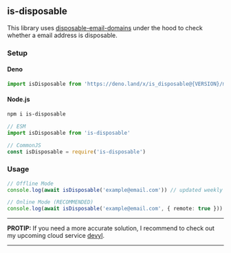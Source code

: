 ## is-disposable

This library uses
[disposable-email-domains](https://github.com/disposable-email-domains/disposable-email-domains)
under the hood to check whether a email address is disposable.

### Setup

#### Deno

```ts
import isDisposable from 'https://deno.land/x/is_disposable@{VERSION}/mod.ts'
```

#### Node.js

```bash
npm i is-disposable
```

```ts
// ESM
import isDisposable from 'is-disposable'

// CommonJS
const isDisposable = require('is-disposable')
```

### Usage

```ts
// Offline Mode
console.log(await isDisposable('example@email.com')) // updated weekly

// Online Mode (RECOMMENDED)
console.log(await isDisposable('example@email.com', { remote: true })) // updated hourly
```

---

**PROTIP:** If you need a more accurate solution, I recommend to check out my upcoming cloud service
[devyl](https://devyl.net).

---
